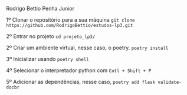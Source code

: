 Rodrigo Bettio Penha Junior

1º Clonar o repositório para a sua máquina `git clone https://github.com/RodrigoBettio/estudos-lp3.git`

2º Entrar no projeto `cd projeto_lp3/`

2º Criar um ambiente virtual, nesse caso, o poetry. `poetry install`

3º Inicializar usando `poetry shell`

4º Selecionar o interpretador python com `Cntl + Shift + P`

5º Adicionar as dependências, nesse caso, `poetry add flask validate-docbr`